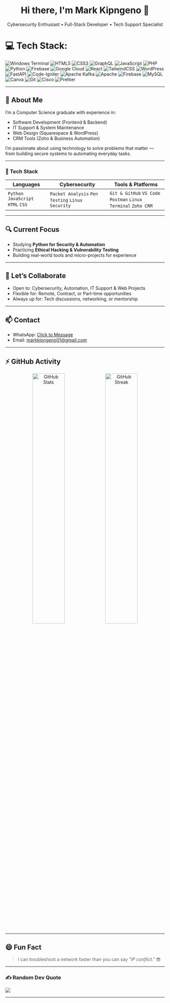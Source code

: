 <h1 align="center">Hi there, I'm Mark Kipngeno 👋</h1>

<p align="center">
Cybersecurity Enthusiast • Full-Stack Developer • Tech Support Specialist  
</p>


# 💻 Tech Stack:
![Windows Terminal](https://img.shields.io/badge/Windows%20Terminal-%234D4D4D.svg?style=for-the-badge&logo=windows-terminal&logoColor=white) ![HTML5](https://img.shields.io/badge/html5-%23E34F26.svg?style=for-the-badge&logo=html5&logoColor=white) ![CSS3](https://img.shields.io/badge/css3-%231572B6.svg?style=for-the-badge&logo=css3&logoColor=white) ![GraphQL](https://img.shields.io/badge/-GraphQL-E10098?style=for-the-badge&logo=graphql&logoColor=white) ![JavaScript](https://img.shields.io/badge/javascript-%23323330.svg?style=for-the-badge&logo=javascript&logoColor=%23F7DF1E) ![PHP](https://img.shields.io/badge/php-%23777BB4.svg?style=for-the-badge&logo=php&logoColor=white) ![Python](https://img.shields.io/badge/python-3670A0?style=for-the-badge&logo=python&logoColor=ffdd54) ![Firebase](https://img.shields.io/badge/firebase-%23039BE5.svg?style=for-the-badge&logo=firebase) ![Google Cloud](https://img.shields.io/badge/GoogleCloud-%234285F4.svg?style=for-the-badge&logo=google-cloud&logoColor=white) ![React](https://img.shields.io/badge/react-%2320232a.svg?style=for-the-badge&logo=react&logoColor=%2361DAFB) ![TailwindCSS](https://img.shields.io/badge/tailwindcss-%2338B2AC.svg?style=for-the-badge&logo=tailwind-css&logoColor=white) ![WordPress](https://img.shields.io/badge/WordPress-%23117AC9.svg?style=for-the-badge&logo=WordPress&logoColor=white) ![FastAPI](https://img.shields.io/badge/FastAPI-005571?style=for-the-badge&logo=fastapi) ![Code-Igniter](https://img.shields.io/badge/CodeIgniter-%23EF4223.svg?style=for-the-badge&logo=codeIgniter&logoColor=white) ![Apache Kafka](https://img.shields.io/badge/Apache%20Kafka-000?style=for-the-badge&logo=apachekafka) ![Apache](https://img.shields.io/badge/apache-%23D42029.svg?style=for-the-badge&logo=apache&logoColor=white) ![Firebase](https://img.shields.io/badge/firebase-a08021?style=for-the-badge&logo=firebase&logoColor=ffcd34) ![MySQL](https://img.shields.io/badge/mysql-4479A1.svg?style=for-the-badge&logo=mysql&logoColor=white) ![Canva](https://img.shields.io/badge/Canva-%2300C4CC.svg?style=for-the-badge&logo=Canva&logoColor=white) ![Git](https://img.shields.io/badge/git-%23F05033.svg?style=for-the-badge&logo=git&logoColor=white) ![Cisco](https://img.shields.io/badge/cisco-%23049fd9.svg?style=for-the-badge&logo=cisco&logoColor=black) ![Prettier](https://img.shields.io/badge/prettier-%23F7B93E.svg?style=for-the-badge&logo=prettier&logoColor=black)

---

## 💼 About Me

I’m a Computer Science graduate with experience in:

- Software Development (Frontend & Backend)
- IT Support & System Maintenance
- Web Design (Squarespace & WordPress)
- CRM Tools (Zoho & Business Automation)

I’m passionate about using technology to solve problems that matter — from building secure systems to automating everyday tasks.

---


### 🚀 Tech Stack

| Languages | Cybersecurity | Tools & Platforms |
| --------- | ------------- | ----------------- |
| `Python` `JavaScript` `HTML` `CSS` | `Packet Analysis` `Pen Testing` `Linux Security` | `Git & GitHub` `VS Code` `Postman` `Linux Terminal` `Zoho CRM` |

---


## 🔍 Current Focus

- Studying **Python for Security & Automation**
- Practicing **Ethical Hacking & Vulnerability Testing**
- Building real-world tools and micro-projects for experience

---

## 🤝 Let’s Collaborate

- Open to: Cybersecurity, Automation, IT Support & Web Projects
- Flexible for: Remote, Contract, or Part-time opportunities
- Always up for: Tech discussions, networking, or mentorship

---

## 📫 Contact

- WhatsApp: [Click to Message](https://wa.me/254700781538)  
- Email: markkipngeno01@gmail.com  

---

## ⚡ GitHub Activity

<p align="center">
  <img src="https://github-readme-stats.vercel.app/api?username=Markkigen&show_icons=true&theme=tokyonight" alt="GitHub Stats" width="45%" />
  <img src="https://github-readme-streak-stats.herokuapp.com/?user=Markkigen&theme=tokyonight" alt="GitHub Streak" width="45%"/>
</p>

---

## 😄 Fun Fact

> I can troubleshoot a network faster than you can say _"IP conflict."_ 😎

---



### ✍️ Random Dev Quote
![](https://quotes-github-readme.vercel.app/api?type=horizontal&theme=radical)

---


